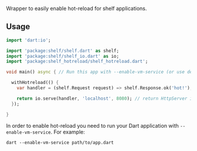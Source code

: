 Wrapper to easily enable hot-reload for shelf applications. 

## Usage

```dart
import 'dart:io';

import 'package:shelf/shelf.dart' as shelf;
import 'package:shelf/shelf_io.dart' as io;
import 'package:shelf_hotreload/shelf_hotreload.dart';

void main() async { // Run this app with --enable-vm-service (or use debug run)

  withHotreload(() {
    var handler = (shelf.Request request) => shelf.Response.ok('hot!');

    return io.serve(handler, 'localhost', 8080); // return HttpServer instance
  });

}
```

In order to enable hot-reload you need to run your Dart application with `--enable-vm-service`. For example:
```
dart --enable-vm-service path/to/app.dart
```
